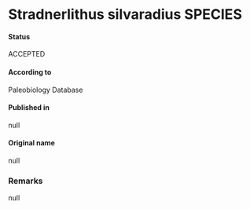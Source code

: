Stradnerlithus silvaradius SPECIES
=======

#### Status
ACCEPTED

#### According to
Paleobiology Database

#### Published in
null

#### Original name
null

### Remarks
null